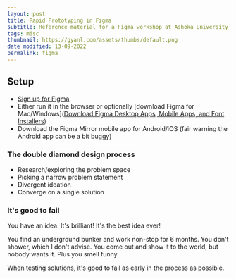 ```yaml
---
layout: post
title: Rapid Prototyping in Figma
subtitle: Reference material for a Figma workshop at Ashoka University
tags: misc
thumbnail: https://gyanl.com/assets/thumbs/default.png
date modified: 13-09-2022
permalink: figma
---
```


## Setup

- [Sign up for Figma](https://www.figma.com/signup?locale=en)
- Either run it in the browser or optionally [download Figma for Mac/Windows]([Download Figma Desktop Apps, Mobile Apps, and Font Installers](https://www.figma.com/downloads/))
- Download the Figma Mirror mobile app for Android/iOS (fair warning the Android app can be a bit buggy)

### The double diamond design process
- Research/exploring the problem space
- Picking a narrow problem statement
- Divergent ideation
- Converge on a single solution

### It's good to fail

You have an idea. It's brilliant! It's the best idea ever!

You find an underground bunker and work non-stop for 6 months. You don't shower, which I don't advise. You come out and show it to the world, but nobody wants it. Plus you smell funny.

When testing solutions, it's good to fail as early in the process as possible. 
